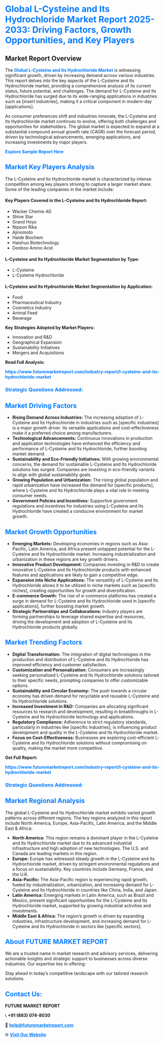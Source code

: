 <h1 style="color: #007BFF;">Global L-Cysteine and Its Hydrochloride Market Report 2025-2033: Driving Factors, Growth Opportunities, and Key Players</h1>

<section id="overview">
<h2>Market Report Overview</h2>
<p>The <a href="https://www.futuremarketreport.com/industry-report/l-cysteine-and-its-hydrochloride-market" style="color: #007BFF; text-decoration: none;"><strong>Global L-Cysteine and Its Hydrochloride Market</strong></a> is witnessing significant growth, driven by increasing demand across various industries. This report delves into the key aspects of the L-Cysteine and Its Hydrochloride market, providing a comprehensive analysis of its current status, future potential, and challenges. The demand for L-Cysteine and Its Hydrochloride has surged due to its wide-ranging applications in industries such as [insert industries], making it a critical component in modern-day [applications].</p>
<p>As consumer preferences shift and industries innovate, the L-Cysteine and Its Hydrochloride market continues to evolve, offering both challenges and opportunities for stakeholders. The global market is expected to expand at a substantial compound annual growth rate (CAGR) over the forecast period, driven by technological advancements, emerging applications, and increasing investments by major players.</p>
</section>

<section id="overview">
<p><a href="https://www.futuremarketreport.com/request-sample/reportId=44209" style="color: #007BFF; text-decoration: none;"><strong>Explore Sample Report Here</strong></a></p>
</section>

<section id="key-players">
<h2 style="color: #007BFF;">Market Key Players Analysis</h2>
<p>The L-Cysteine and Its Hydrochloride market is characterized by intense competition among key players striving to capture a larger market share. Some of the leading companies in the market include:</p>
<h4>Key Players Covered in the L-Cysteine and Its Hydrochloride Report:</h4>
<ul><li>Wacker Chemie AG</li><li>Shine Star</li><li>Grand Hoyo</li><li>Nippon Rika</li><li>Ajinomoto</li><li>Haide Biochem</li><li>Haishuo Biotechnology</li><li>Donboo Amino Acid</li></ul>
<h4>L-Cysteine and Its Hydrochloride Market Segmentation by Type:</h4>
<ul><li>L-Cysteine</li><li>L-Cysteine Hydrochloride</li></ul>

<h4>L-Cysteine and Its Hydrochloride Market Segmentation by Application:</h4>
<ul><li>Food</li><li>Pharmaceutical Industry</li><li>Cosmetics Industry</li><li>Animal Feed</li><li>Beverage</li></ul>
<p><strong>Key Strategies Adopted by Market Players:</strong></p>
<ul>
<li>Innovation and R&D</li>
<li>Geographical Expansion</li>
<li>Sustainability Initiatives</li>
<li>Mergers and Acquisitions</li>
</ul>
</section>

<section>
<p><strong>Read Full Analysis: </strong></p><a href="https://www.futuremarketreport.com/industry-report/l-cysteine-and-its-hydrochloride-market" style="color: #007BFF; text-decoration: none;"><strong>https://www.futuremarketreport.com/industry-report/l-cysteine-and-its-hydrochloride-market</strong></a>
<h3 style="color: #007BFF;">Strategic Questions Addressed:</h3>
</section>

<section id="driving-factors">
<h2 style="color: #007BFF;">Market Driving Factors</h2>
<ul>
<li><strong>Rising Demand Across Industries:</strong> The increasing adoption of L-Cysteine and Its Hydrochloride in industries such as [specific industries] is a major growth driver. Its versatile applications and cost-effectiveness make it a preferred choice among manufacturers.</li>
<li><strong>Technological Advancements:</strong> Continuous innovations in production and application technologies have enhanced the efficiency and performance of L-Cysteine and Its Hydrochloride, further boosting market demand.</li>
<li><strong>Sustainability and Eco-Friendly Initiatives:</strong> With growing environmental concerns, the demand for sustainable L-Cysteine and Its Hydrochloride solutions has surged. Companies are investing in eco-friendly variants to align with global sustainability goals.</li>
<li><strong>Growing Population and Urbanization:</strong> The rising global population and rapid urbanization have increased the demand for [specific products], where L-Cysteine and Its Hydrochloride plays a vital role in meeting consumer needs.</li>
<li><strong>Government Policies and Incentives:</strong> Supportive government regulations and incentives for industries using L-Cysteine and Its Hydrochloride have created a conducive environment for market growth.</li>
</ul>
</section>

<section id="growth-opportunities">
<h2 style="color: #007BFF;">Market Growth Opportunities</h2>
<ul>
<li><strong>Emerging Markets:</strong> Developing economies in regions such as Asia-Pacific, Latin America, and Africa present untapped potential for the L-Cysteine and Its Hydrochloride market. Increasing industrialization and urbanization in these regions are key growth drivers.</li>
<li><strong>Innovative Product Development:</strong> Companies investing in R&D to create innovative L-Cysteine and Its Hydrochloride products with enhanced features and applications are likely to gain a competitive edge.</li>
<li><strong>Expansion into Niche Applications:</strong> The versatility of L-Cysteine and Its Hydrochloride allows it to be utilized in niche markets such as [specific niches], creating opportunities for growth and diversification.</li>
<li><strong>E-commerce Growth:</strong> The rise of e-commerce platforms has created a surge in demand for L-Cysteine and Its Hydrochloride used in [specific applications], further boosting market growth.</li>
<li><strong>Strategic Partnerships and Collaborations:</strong> Industry players are forming partnerships to leverage shared expertise and resources, driving the development and adoption of L-Cysteine and Its Hydrochloride products globally.</li>
</ul>
</section>

<section id="trending-factors">
<h2 style="color: #007BFF;">Market Trending Factors</h2>
<ul>
<li><strong>Digital Transformation:</strong> The integration of digital technologies in the production and distribution of L-Cysteine and Its Hydrochloride has improved efficiency and customer satisfaction.</li>
<li><strong>Customization and Personalization:</strong> Consumers are increasingly seeking personalized L-Cysteine and Its Hydrochloride solutions tailored to their specific needs, prompting companies to offer customizable options.</li>
<li><strong>Sustainability and Circular Economy:</strong> The push towards a circular economy has driven demand for recyclable and reusable L-Cysteine and Its Hydrochloride solutions.</li>
<li><strong>Increased Investment in R&D:</strong> Companies are allocating significant resources to research and development, resulting in breakthroughs in L-Cysteine and Its Hydrochloride technology and applications.</li>
<li><strong>Regulatory Compliance:</strong> Adherence to strict regulatory standards, particularly in industries like [specific industries], is influencing product development and quality in the L-Cysteine and Its Hydrochloride market.</li>
<li><strong>Focus on Cost-Effectiveness:</strong> Businesses are exploring cost-efficient L-Cysteine and Its Hydrochloride solutions without compromising on quality, making the market more competitive.</li>
</ul>
</section>

<section>
<p><strong>Get Full Report: </strong></p><a href="https://www.futuremarketreport.com/industry-report/l-cysteine-and-its-hydrochloride-market" style="color: #007BFF; text-decoration: none;"><strong>https://www.futuremarketreport.com/industry-report/l-cysteine-and-its-hydrochloride-market</strong></a>
<h3 style="color: #007BFF;">Strategic Questions Addressed:</h3>
</section>


<section id="regional-analysis">
<h2 style="color: #007BFF;">Market Regional Analysis</h2>
<p>The global L-Cysteine and Its Hydrochloride market exhibits varied growth patterns across different regions. The key regions analyzed in this report include North America, Europe, Asia-Pacific, Latin America, and the Middle East & Africa:</p>
<ul>
<li><strong>North America:</strong> This region remains a dominant player in the L-Cysteine and Its Hydrochloride market due to its advanced industrial infrastructure and high adoption of new technologies. The U.S. and Canada are leading markets in this region.</li>
<li><strong>Europe:</strong> Europe has witnessed steady growth in the L-Cysteine and Its Hydrochloride market, driven by stringent environmental regulations and a focus on sustainability. Key countries include Germany, France, and the U.K.</li>
<li><strong>Asia-Pacific:</strong> The Asia-Pacific region is experiencing rapid growth, fueled by industrialization, urbanization, and increasing demand for L-Cysteine and Its Hydrochloride in countries like China, India, and Japan.</li>
<li><strong>Latin America:</strong> Emerging markets in Latin America, such as Brazil and Mexico, present significant opportunities for the L-Cysteine and Its Hydrochloride market, supported by growing industrial activities and investments.</li>
<li><strong>Middle East & Africa:</strong> The region’s growth is driven by expanding industries, infrastructure development, and increasing demand for L-Cysteine and Its Hydrochloride in sectors like [specific sectors].</li>
</ul>
</section>

<footer>
<h2 style="color: #007BFF;">About FUTURE MARKET REPORT</h2>
<p>We are a trusted name in market research and advisory services, delivering actionable insights and strategic support to businesses across diverse industries. Our expertise lies in offering:</p>

<p>Stay ahead in today’s competitive landscape with our tailored research solutions.</p>

<h2 style="color: #007BFF;">Contact Us:</h2>
<p><strong>FUTURE MARKET REPORT</strong></p>
<p>📞 <strong>+91 (883) 074-8030</strong></p>
<p>📧 <strong><a href="mailto:help@futuremarketreport.com" style="color: #007BFF;">help@futuremarketreport.com</a></strong></p>
<p>🌐 <strong><a href="https://www.futuremarketreport.com/" style="color: #007BFF;">Visit Our Website</a></strong></p>
</footer>